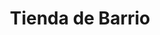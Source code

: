 ---
title: "Tienda de Barrio"
url: /el-alto/tienda-de-barrio-calle-juan-matienzo/
shop: comodidad
---